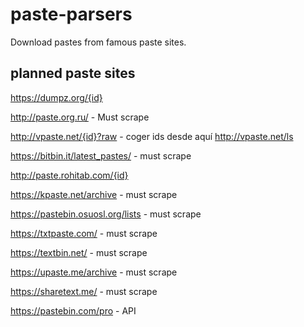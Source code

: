 # paste-parsers
Download pastes from famous paste sites. 


## planned paste sites

https://dumpz.org/{id} 

http://paste.org.ru/ - Must scrape

http://vpaste.net/{id}?raw - coger ids desde aquí http://vpaste.net/ls

https://bitbin.it/latest_pastes/ - must scrape

http://paste.rohitab.com/{id}

https://kpaste.net/archive - must scrape

https://pastebin.osuosl.org/lists - must scrape

https://txtpaste.com/ - must scrape

https://textbin.net/ - must scrape

https://upaste.me/archive - must scrape

https://sharetext.me/ - must scrape


https://pastebin.com/pro - API

